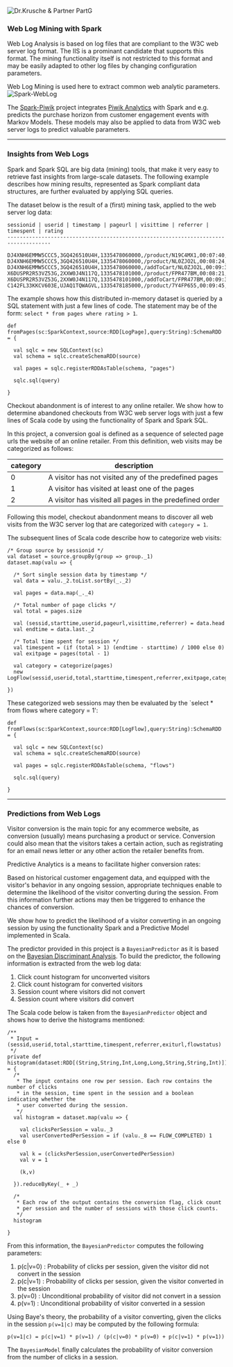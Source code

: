 ![Dr.Krusche & Partner PartG](https://raw.github.com/skrusche63/spark-elastic/master/images/dr-kruscheundpartner.png)

### Web Log Mining with Spark

Web Log Analysis is based on log files that are compliant to the W3C web server log format. The IIS is a prominant candidate that supports this format. The mining functionality itself is not restricted to this format and may be easily adapted to other log files by changing configuration parameters.

Web Log Mining is used here to extract common web analytic parameters.
![Spark-WebLog](https://raw.githubusercontent.com/skrusche63/spark-weblog/master/images/spark-weblog.png)

The [Spark-Piwik](https://github.com/skrusche63/spark-piwik) project integrates [Piwik Analytics](http://piwik.org) with Spark and e.g. predicts the purchase horizon from customer engagement events with Markov Models. These models may also be applied to data from W3C web server logs to predict valuable parameters.

---

### Insights from Web Logs

Spark and Spark SQL are big data (mining) tools, that make it very easy to retrieve fast insights from large-scale datasets. The following example describes how mining results, represented as Spark compliant data structures, are further evaluated by applying SQL queries. 

The dataset below is the result of a (first) mining task, applied to the web server log data:
```
sessionid | userid | timestamp | pageurl | visittime | referrer | timespent | rating
------------------------------------------------------------------------------------

DJ4XNH6EMMW5CCC5,3GQ426510U4H,1335478060000,/product/N19C4MX1,00:07:40,http://www.healthyshopping.com/product/T0YJZ1QH,44,6
DJ4XNH6EMMW5CCC5,3GQ426510U4H,1335478060000,/product/NL0ZJO2L,00:08:24,http://www.healthyshopping.com/product/T0YJZ1QH,67,6
DJ4XNH6EMMW5CCC5,3GQ426510U4H,1335478060000,/addToCart/NL0ZJO2L,00:09:31,http://www.healthyshopping.com/product/T0YJZ1QH,0,0
X6DUSPR2R53VZ53G,2XXW0J4N117Q,1335478101000,/product/FPR477BM,00:08:21,http://www.google.com,74,6
X6DUSPR2R53VZ53G,2XXW0J4N117Q,1335478101000,/addToCart/FPR477BM,00:09:35,http://www.google.com,0,0
C142FL33KKCV603E,UJAQ1TQWAGVL,1335478185000,/product/7Y4FP655,00:09:45,http://www.twitter.com,0,0
```

The example shows how this distributed in-memory dataset is queried by a SQL statement with just a few lines of code. The statement may be of the form: `select * from pages where rating > 1`.
```
def fromPages(sc:SparkContext,source:RDD[LogPage],query:String):SchemaRDD = {
    
  val sqlc = new SQLContext(sc)
  val schema = sqlc.createSchemaRDD(source)
    
  val pages = sqlc.registerRDDAsTable(schema, "pages")

  sqlc.sql(query)    
    
}
```

Checkout abandonment is of interest to any online retailer. We show how to determine abandoned checkouts from W3C web server logs with just a few lines of Scala code by using the functionality of Spark and Spark SQL.

In this project, a conversion goal is defined as a sequence of selected page urls the website of an online retailer. From this definition, web visits may be categorized as follows:

| category | description |
| --- | --- |
| 0 | A visitor has not visited any of the predefined pages |
| 1 | A visitor has visited at least one of the pages |
| 2 | A visitor has visited all pages in the predefined order |

Following this model, checkout abandonment means to discover all web visits from the W3C server log that are categorized with `category = 1`.

The subsequent lines of Scala code describe how to categorize web visits:
```
/* Group source by sessionid */
val dataset = source.groupBy(group => group._1)
dataset.map(valu => {
  
  /* Sort single session data by timestamp */
  val data = valu._2.toList.sortBy(_._2)

  val pages = data.map(_._4)
 
  /* Total number of page clicks */
  val total = pages.size
  
  val (sessid,starttime,userid,pageurl,visittime,referrer) = data.head
  val endtime = data.last._2
  
  /* Total time spent for session */
  val timespent = (if (total > 1) (endtime - starttime) / 1000 else 0)
  val exitpage = pages(total - 1)
      
  val category = categorize(pages)      
  new LogFlow(sessid,userid,total,starttime,timespent,referrer,exitpage,category)
      
})

```
These categorized web sessions may then be evaluated by the `select * from flows where category = 1':
```
def fromFlows(sc:SparkContext,source:RDD[LogFlow],query:String):SchemaRDD = {
    
  val sqlc = new SQLContext(sc)
  val schema = sqlc.createSchemaRDD(source)
    
  val pages = sqlc.registerRDDAsTable(schema, "flows")

  sqlc.sql(query)    
    
}

```

---

### Predictions from Web Logs

Visitor conversion is the main topic for any ecommerce website, as conversion (usually) means purchasing a product or service. Conversion could also mean that the visitors takes a certain action, such as registrating for an email news letter or any other action the retailer benefits from.

Predictive Analytics is a means to facilitate higher conversion rates: 

Based on historical customer engagement data, and equipped with the visitor's behavior in any ongoing session, appropriate techniques enable to determine the likelihood of the visitor converting during the session. From this information further actions may then be triggered to enhance the chances of conversion.

We show how to predict the likelihood of a visitor converting in an ongoing session by using the functionality Spark and a Predictive Model implemented in Scala.

The predictor provided in this project is a `BayesianPredictor` as it is based on the [Bayesian Discriminant Analysis](http://en.wikipedia.org/wiki/Bayesian_inference). To build the predictor, the following information is extracted from the web log data:

1. Click count histogram for unconverted visitors
2. Click count histogram for converted visitors
3. Session count where visitors did not convert
4. Session count where visitors did convert

The Scala code below is taken from the `BayesianPredictor` object and shows how to derive the histograms mentioned:
```
/**
 * Input = (sessid,userid,total,starttime,timespent,referrer,exiturl,flowstatus)
 */
private def histogram(dataset:RDD[(String,String,Int,Long,Long,String,String,Int)]):RDD[((Int,Int),Int)] = {
  /*
   * The input contains one row per session. Each row contains the number of clicks 
   * in the session, time spent in the session and a boolean indicating whether the 
   * user converted during the session.
   */
  val histogram = dataset.map(valu => {
      
    val clicksPerSession = valu._3
    val userConvertedPerSession = if (valu._8 == FLOW_COMPLETED) 1 else 0
      
    val k = (clicksPerSession,userConvertedPerSession)
    val v = 1
      
    (k,v)
    
  }).reduceByKey(_ + _)
    
  /*
   * Each row of the output contains the conversion flag, click count 
   * per session and the number of sessions with those click counts. 
   */ 
  histogram
    
}
```

From this information, the `BayesianPredictor` computes the following parameters:

1. p(c|v=0) : Probability of clicks per session, given the visitor did not convert in the session 
2. p(c|v=1) : Probability of clicks per session, given the visitor converted in the session
3. p(v=0) : Unconditional probability of visitor did not convert in a session
4. p(v=1) : Unconditional probability of visitor converted in a session

Using Baye's theory, the probability of a visitor converting, given the clicks in the session `p(v=1|c)` may be computed by the following formula:
```
p(v=1|c) = p(c|v=1) * p(v=1) / (p(c|v=0) * p(v=0) + p(c|v=1) * p(v=1))
```
The `BayesianModel` finally calculates the probability of visitor conversion from the number of clicks in a session. 


